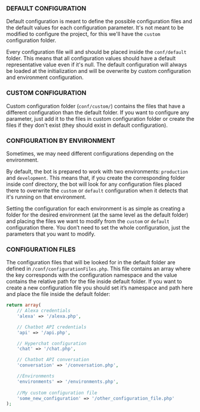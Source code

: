 ### DEFAULT CONFIGURATION
Default configuration is meant to define the possible configuration files and the default values for each configuration parameter. It's not meant to be modified to configure the project, for this we'll have the `custom` configuration folder.

Every configuration file will and should be placed inside the `conf/default` folder.  This means that all configuration values should have a default representative value even if it's null. The default configuration will always be loaded at the initialization and will be overwrite by custom configuration and environment configuration.

### CUSTOM CONFIGURATION
Custom configuration folder (`conf/custom/`) contains the files that have a different configuration than the default folder. If you want to configure any parameter, just add it to the files in custom configuration folder or create the files if they don't exist (they should exist in default configuration).

### CONFIGURATION BY ENVIRONMENT
Sometimes, we may need different configurations depending on the environment.

By default, the bot is prepared to work with two environments: `production` and `development`. This means that, if you create the corresponding folder inside conf directory, the bot will look for any configuration files placed there to overwrite the `custom` or `default` configuration when it detects that it's running on that environment.

Setting the configuration for each environment is as simple as creating a folder for the desired environment (at the same level as the default folder) and placing the files we want to modify from the `custom` or `default` configuration there.
You don’t need to set the whole configuration, just the parameters that you want to modify. 

### CONFIGURATION FILES
The configuration files that will be looked for in the default folder are defined in `/conf/configurationFiles.php`.
This file contains an array where the key corresponds with the configuration namespace and the value contains the relative path for the file inside default folder. If you want to create a new configuration file you should set it’s namespace and path here and place the file inside the default folder:

```php
return array(
    // Alexa credentials
    'alexa' => '/alexa.php',

    // Chatbot API credentials
    'api' => '/api.php',

    // Hyperchat configuration
    'chat' => '/chat.php',

    // Chatbot API conversation
    'conversation' => '/conversation.php',

    //Environments
    'environments' => '/environments.php',
    
    //My custom configuration file
    'some_new_configuration' => '/other_configuration_file.php'
);
```